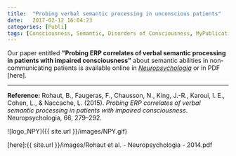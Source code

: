 ```yaml
---
title:  "Probing verbal semantic processing in unconscious patients"
date:   2017-02-12 16:04:23
categories: [Publi]
tags: [Consciousness, Semantic, Disorders of Consciousness, MyPublications]
---
```


Our paper entitled **"Probing ERP correlates of verbal semantic processing in patients with impaired consciousness"** about semantic abilities in non-communicating patients is available online in [*Neuropsychologia*](http://dx.doi.org/10.1016/j.neuropsychologia.2014.10.014) or in PDF [here].

---

**Reference:** Rohaut, B., Faugeras, F., Chausson, N., King, J.-R., Karoui, I. E., Cohen, L., & Naccache, L. (2015). *Probing ERP correlates of verbal semantic processing in patients with impaired consciousness*. Neuropsychologia, 66, 279–292.

<script type='text/javascript' src='https://d1bxh8uas1mnw7.cloudfront.net/assets/embed.js'></script>

![logo_NPY]({{ site.url }}/images/NPY.gif)
<div data-badge-popover="right" data-badge-type="medium-donut" data-doi="10.1016/j.neuropsychologia.2014.10.014" data-hide-less-than="3" class="altmetric-embed"></div>


[here]:{{ site.url }}/images/Rohaut et al. - Neuropsychologia - 2014.pdf
